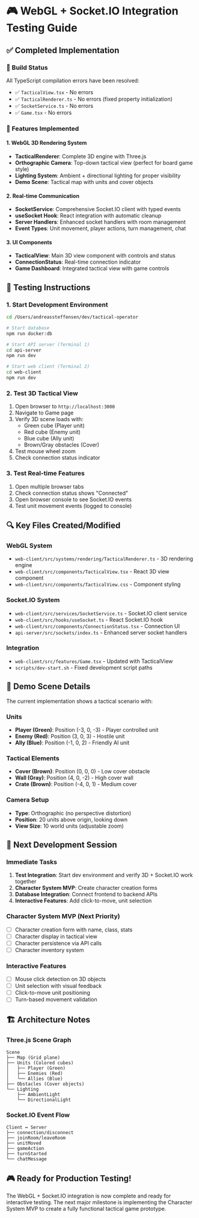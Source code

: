 # 🎮 WebGL + Socket.IO Integration Testing Guide

## ✅ Completed Implementation

### 🔧 Build Status
All TypeScript compilation errors have been resolved:
- ✅ `TacticalView.tsx` - No errors
- ✅ `TacticalRenderer.ts` - No errors (fixed property initialization)
- ✅ `SocketService.ts` - No errors
- ✅ `Game.tsx` - No errors

### 🎯 Features Implemented

#### 1. **WebGL 3D Rendering System**
- **TacticalRenderer**: Complete 3D engine with Three.js
- **Orthographic Camera**: Top-down tactical view (perfect for board game style)
- **Lighting System**: Ambient + directional lighting for proper visibility
- **Demo Scene**: Tactical map with units and cover objects

#### 2. **Real-time Communication**
- **SocketService**: Comprehensive Socket.IO client with typed events
- **useSocket Hook**: React integration with automatic cleanup
- **Server Handlers**: Enhanced socket handlers with room management
- **Event Types**: Unit movement, player actions, turn management, chat

#### 3. **UI Components**
- **TacticalView**: Main 3D view component with controls and status
- **ConnectionStatus**: Real-time connection indicator
- **Game Dashboard**: Integrated tactical view with game controls

## 🚀 Testing Instructions

### 1. Start Development Environment
```bash
cd /Users/andreassteffensen/dev/tactical-operator

# Start database
npm run docker:db

# Start API server (Terminal 1)
cd api-server
npm run dev

# Start web client (Terminal 2)  
cd web-client
npm run dev
```

### 2. Test 3D Tactical View
1. Open browser to `http://localhost:3000`
2. Navigate to Game page
3. Verify 3D scene loads with:
   - Green cube (Player unit)
   - Red cube (Enemy unit)  
   - Blue cube (Ally unit)
   - Brown/Gray obstacles (Cover)
4. Test mouse wheel zoom
5. Check connection status indicator

### 3. Test Real-time Features
1. Open multiple browser tabs
2. Check connection status shows "Connected"
3. Open browser console to see Socket.IO events
4. Test unit movement events (logged to console)

## 🔍 Key Files Created/Modified

### WebGL System
- `web-client/src/systems/rendering/TacticalRenderer.ts` - 3D rendering engine
- `web-client/src/components/TacticalView.tsx` - React 3D view component
- `web-client/src/components/TacticalView.css` - Component styling

### Socket.IO System  
- `web-client/src/services/SocketService.ts` - Socket.IO client service
- `web-client/src/hooks/useSocket.ts` - React Socket.IO hook
- `web-client/src/components/ConnectionStatus.tsx` - Connection UI
- `api-server/src/sockets/index.ts` - Enhanced server socket handlers

### Integration
- `web-client/src/features/Game.tsx` - Updated with TacticalView
- `scripts/dev-start.sh` - Fixed development script paths

## 🎯 Demo Scene Details

The current implementation shows a tactical scenario with:

### Units
- **Player (Green)**: Position (-3, 0, -3) - Player controlled unit
- **Enemy (Red)**: Position (3, 0, 3) - Hostile unit  
- **Ally (Blue)**: Position (-1, 0, 2) - Friendly AI unit

### Tactical Elements
- **Cover (Brown)**: Position (0, 0, 0) - Low cover obstacle
- **Wall (Gray)**: Position (4, 0, -2) - High cover wall
- **Crate (Brown)**: Position (-4, 0, 1) - Medium cover

### Camera Setup
- **Type**: Orthographic (no perspective distortion)
- **Position**: 20 units above origin, looking down
- **View Size**: 10 world units (adjustable zoom)

## 🔄 Next Development Session

### Immediate Tasks
1. **Test Integration**: Start dev environment and verify 3D + Socket.IO work together
2. **Character System MVP**: Create character creation forms
3. **Database Integration**: Connect frontend to backend APIs
4. **Interactive Features**: Add click-to-move, unit selection

### Character System MVP (Next Priority)
- [ ] Character creation form with name, class, stats
- [ ] Character display in tactical view
- [ ] Character persistence via API calls
- [ ] Character inventory system

### Interactive Features 
- [ ] Mouse click detection on 3D objects
- [ ] Unit selection with visual feedback
- [ ] Click-to-move unit positioning
- [ ] Turn-based movement validation

## 🏗️ Architecture Notes

### Three.js Scene Graph
```
Scene
├── Map (Grid plane)
├── Units (Colored cubes)
│   ├── Player (Green)
│   ├── Enemies (Red) 
│   └── Allies (Blue)
├── Obstacles (Cover objects)
└── Lighting
    ├── AmbientLight
    └── DirectionalLight
```

### Socket.IO Event Flow
```
Client ↔ Server
├── connection/disconnect
├── joinRoom/leaveRoom  
├── unitMoved
├── gameAction
├── turnStarted
└── chatMessage
```

## 🎮 Ready for Production Testing!

The WebGL + Socket.IO integration is now complete and ready for interactive testing. The next major milestone is implementing the Character System MVP to create a fully functional tactical game prototype.
